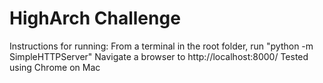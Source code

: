 HighArch Challenge
==========

Instructions for running:
From a terminal in the root folder, run "python -m SimpleHTTPServer"
Navigate a browser to http://localhost:8000/
Tested using Chrome on Mac